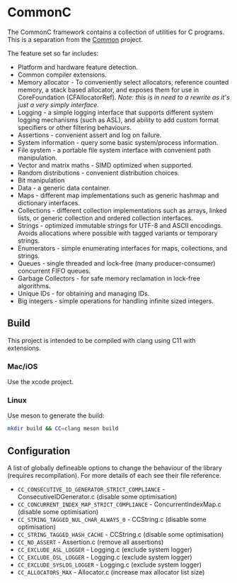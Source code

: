 CommonC
=======

The CommonC framework contains a collection of utilities for C programs. This is a separation from the [Common](https://github.com/ScrimpyCat/Common) project.


The feature set so far includes:

* Platform and hardware feature detection.
* Common compiler extensions.
* Memory allocator - To conveniently select allocators, reference counted memory, a stack based allocator, and exposes them for use in CoreFoundation (CFAllocatorRef). _Note: this is in need to a rewrite as it's just a very simply interface._
* Logging - a simple logging interface that supports different system logging mechanisms (such as ASL), and ability to add custom format specifiers or other filtering behaviours.
* Assertions - convenient assert and log on failure.
* System information - query some basic system/process information.
* File system - a portable file system interface with convenient path manipulation.
* Vector and matrix maths - SIMD optimized when supported.
* Random distributions - convenient distribution choices.
* Bit manipulation
* Data - a generic data container.
* Maps - different map implementations such as generic hashmap and dictionary interfaces.
* Collections - different collection implementations such as arrays, linked lists, or generic collection and ordered collection interfaces.
* Strings - optimized immutable strings for UTF-8 and ASCII encodings. Avoids allocations where possible with tagged variants or temporary strings.
* Enumerators - simple enumerating interfaces for maps, collections, and strings.
* Queues - single threaded and lock-free (many producer-consumer) concurrent FIFO queues.
* Garbage Collectors - for safe memory reclamation in lock-free algorithms.
* Unique IDs - for obtaining and managing IDs.
* Big integers - simple operations for handling infinite sized integers.


## Build

This project is intended to be compiled with clang using C11 with extensions.

### Mac/iOS

Use the xcode project.

### Linux

Use meson to generate the build:
```bash
mkdir build && CC=clang meson build
```

## Configuration

A list of globally defineable options to change the behaviour of the library (requires recompilation). For more details of each see their file reference.

* `CC_CONSECUTIVE_ID_GENERATOR_STRICT_COMPLIANCE` - ConsecutiveIDGenerator.c (disable some optimisation)
* `CC_CONCURRENT_INDEX_MAP_STRICT_COMPLIANCE` - ConcurrentIndexMap.c (disable some optimisation)
* `CC_STRING_TAGGED_NUL_CHAR_ALWAYS_0` - CCString.c (disable some optimisation)
* `CC_STRING_TAGGED_HASH_CACHE` - CCString.c (disable some optimisation)
* `CC_NO_ASSERT` - Assertion.c (remove all assertions)
* `CC_EXCLUDE_ASL_LOGGER` - Logging.c (exclude system logger)
* `CC_EXCLUDE_OSL_LOGGER` - Logging.c (exclude system logger)
* `CC_EXCLUDE_SYSLOG_LOGGER` - Logging.c (exclude system logger)
* `CC_ALLOCATORS_MAX` - Allocator.c (increase max allocator list size)
